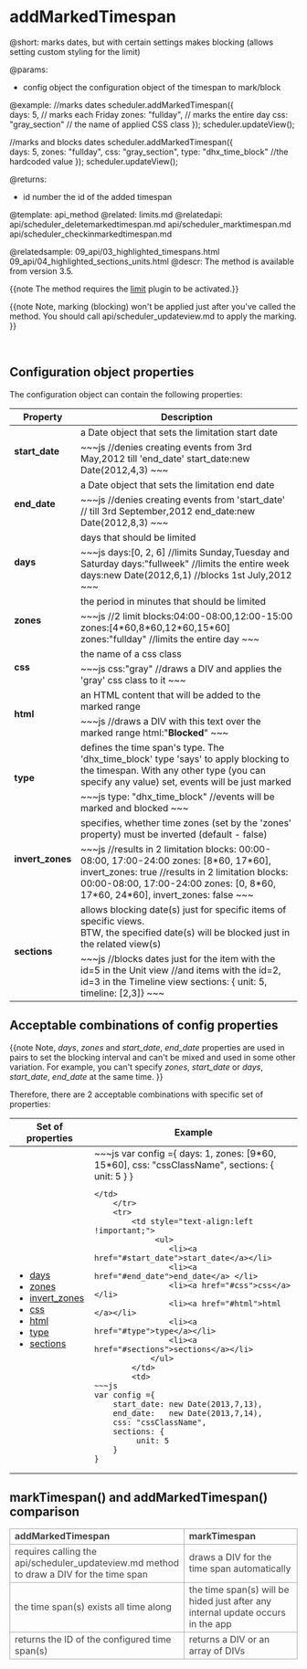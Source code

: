 addMarkedTimespan
=============
@short: 
	marks dates, but with certain settings makes blocking (allows setting custom styling for the limit) 

@params: 
- config	object	the configuration object of the timespan to mark/block

@example: 
//marks dates
scheduler.addMarkedTimespan({  
	days:  5,               // marks each Friday
	zones: "fullday",       // marks the entire day
	css:   "gray_section"   // the name of applied CSS class
});
scheduler.updateView();

//marks and blocks dates
scheduler.addMarkedTimespan({  
	days:  5,
	zones: "fullday",
	css:   "gray_section",
	type:  "dhx_time_block" //the hardcoded value
});
scheduler.updateView();

@returns: 
- id  number	the id of the added timespan

@template:	api_method
@related:
	limits.md
@relatedapi:
	api/scheduler_deletemarkedtimespan.md
    api/scheduler_marktimespan.md
	api/scheduler_checkinmarkedtimespan.md
   
@relatedsample:
	09_api/03_highlighted_timespans.html
    09_api/04_highlighted_sections_units.html
@descr: 
The method is available from version 3.5.

{{note The method requires the [limit](extensions_list.md#limit) plugin to be activated.}}

{{note
Note, marking (blocking) won't be applied just after you've called the method. You should call api/scheduler_updateview.md to apply the marking.
}}

<br>

Configuration object properties
---------------------------------------

The configuration object can contain the following properties:

<table class="list" cellspacing="0" cellpadding="5" border="0">
	<thead>
	<tr>
		<th>
			Property 
		</th>
		<th>
			Description
		</th>
	</tr>
	</thead>
	<tbody>
	<tr>
		<td rowspan=2><b id="start_date">start_date</b></td>
        <td> a Date object that sets the limitation start date</td>
    </tr>
    <tr>
		<td colspan=2 style="text-align:left !important; ">
~~~js
//denies creating events from 3rd May,2012 till 'end_date' 
start_date:new Date(2012,4,3)
~~~
		</td>
	</tr>
	<tr>
		<td rowspan=2><b id="end_date">end_date</b></td>
        <td> a Date object that sets the limitation end date</td>
    </tr>
    <tr>
		<td colspan=2 style="text-align:left !important;" >
~~~js
//denies creating events from 'start_date' 
// till 3rd September,2012
end_date:new Date(2012,8,3)
~~~
		</td>
	</tr>
	<tr>
		<td rowspan=2><b id="days">days</b></td>
        <td> days that should be limited</td>
    </tr>
    <tr>
		<td colspan=2 style="text-align:left !important;" >
~~~js
days:[0, 2, 6] //limits Sunday,Tuesday and Saturday
days:"fullweek" //limits the entire week
days:new Date(2012,6,1) //blocks 1st July,2012
~~~
		</td>
	</tr>
 	<tr>
		<td rowspan=2><b id="zones">zones</b></td>
        <td>the period in minutes that should be limited</td>
    </tr>
    <tr>
		<td colspan=2 style="text-align:left !important;" >
~~~js
//2 limit blocks:04:00-08:00,12:00-15:00
zones:[4*60,8*60,12*60,15*60] 
zones:"fullday" //limits the entire day
~~~
		</td>
	</tr>
 	<tr>
		<td rowspan=2><b id="css">css</b></td>
        <td>the name of a css class </td>
    </tr>
    <tr>
		<td colspan=2 style="text-align:left !important;" >
~~~js
css:"gray" //draws a DIV and applies the 'gray' css class to it
~~~
		</td>
	</tr>
 	<tr>
		<td rowspan=2><b id="html">html</b></td>
        <td>an HTML content that will be added to the marked range </td>
    </tr>
    <tr>
		<td colspan=2 style="text-align:left !important;" >
~~~js
//draws a DIV with this text over the marked range  
html:"<b>Blocked</b>"
~~~
		</td>
	</tr>
 	<tr>
		<td rowspan=2><b id="type">type</b></td>
        <td>defines the time span's type. The 'dhx_time_block' type 'says' to apply blocking to the timespan.  With any other type (you can specify any value) set, events will be just marked </td>
    </tr>
    <tr>
		<td colspan=2 style="text-align:left !important;" >
~~~js
type: "dhx_time_block" //events will be marked and blocked  
~~~
		</td>
	</tr> 
 	<tr>
		<td rowspan=2><b id="invert_zones">invert_zones</b></td>
        <td>specifies, whether time zones (set by the 'zones' property) must be inverted (default - false) </td>
    </tr>
    <tr>
		<td colspan=2 style="text-align:left !important;" >
~~~js
//results in 2 limitation blocks: 00:00-08:00, 17:00-24:00
zones: [8*60, 17*60], invert_zones: true 
//results in 2 limitation blocks: 00:00-08:00, 17:00-24:00
zones: [0, 8*60, 17*60, 24*60], invert_zones: false
~~~
		</td>
	</tr> 
 	<tr>
		<td rowspan=2><b id="sections">sections</b></td>
        <td>allows blocking date(s) just for specific items of specific views.<br> BTW, the specified date(s) will be blocked just in the related view(s)</td>
    </tr>
    <tr>
		<td colspan=2 style="text-align:left !important;" >
~~~js
//blocks dates just for the item with the id=5 in the Unit view 
//and items with the id=2, id=3 in the Timeline view 
sections: { unit: 5, timeline: [2,3]}
~~~
		</td>
	</tr> 
    </tbody>
</table>

Acceptable combinations of config properties
-------------------------------------------------
{{note
Note, *days*, *zones* and *start_date*, *end_date* properties are used in pairs to set the blocking interval and can't be mixed and used in some other variation.
For example, you can't specify *zones*, *start_date* or *days*, *start_date*, *end_date* at the same time.
}}

Therefore, there are 2 acceptable combinations with specific set of properties:

<table class="list" cellspacing="0" cellpadding="5" border="0">
	<thead>
	<tr>
		<th>
			Set of properties 
		</th>
		<th>
			Example
		</th>
	</tr>
	</thead>
	<tbody>
	<tr>
		<td style="text-align:left !important;">
        	<ul>
				<li><a href="#days">days</a></li>
				<li><a href="#zones">zones</a></li>
				<li><a href="#invert_zones">invert_zones</a></li>
				<li><a href="#css">css</a></li>
                <li><a href="#html">html </a></li>
				<li><a href="#type">type</a></li>
				<li><a href="#sections">sections</a></li>
            </ul>
		<td>
~~~js
var config ={
	days:  1, 
	zones: [9*60, 15*60], 
	css: "cssClassName", 
	sections: {
	     unit: 5
	}
}

~~~
</td>
	</tr>
	<tr>
		<td style="text-align:left !important;"> 
             <ul>
				<li><a href="#start_date">start_date</a></li>
				<li><a href="#end_date">end_date</a> </li>
				<li><a href="#css">css</a></li>
                <li><a href="#html">html </a></li>
				<li><a href="#type">type</a></li>
				<li><a href="#sections">sections</a></li>
            </ul>
        </td>
		<td>
~~~js
var config ={
	start_date: new Date(2013,7,13),
	end_date:   new Date(2013,7,14),
	css: "cssClassName",
	sections: {
	     unit: 5
	}
}
~~~
</td>
	</tr>
    </tbody>
</table>




markTimespan() and addMarkedTimespan() comparison
-----------------------------------------------------------

<table style='border-collapse: collapse; color:#444444' >
<tr><td markdown='1' style='font-weight:bold; border:1px solid #AAA;'>
addMarkedTimespan  
</td><td markdown='1' style='font-weight:bold; border:1px solid #AAA;'>
markTimespan  
</td></tr>
<tr><td markdown='1' style='border:1px solid #AAA;'>
requires calling the api/scheduler_updateview.md method to draw a DIV for the time span  
</td><td markdown='1' style='border:1px solid #AAA;'>
draws a DIV for the time span automatically  
</td></tr>
<tr><td markdown='1' style='border:1px solid #AAA;'>
the time span(s) exists all time along  
</td><td markdown='1' style='border:1px solid #AAA;'>
 the time span(s) will be hided just after any internal update occurs in the app  
</td></tr>
<tr><td markdown='1' style='border:1px solid #AAA;'>
returns the ID of the configured time span(s)  
</td><td markdown='1' style='border:1px solid #AAA;'>
returns a DIV or an array of DIVs  
</td></tr>
</table>

